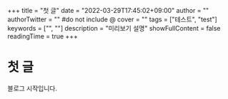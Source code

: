 +++
title = "첫 글"
date = "2022-03-29T17:45:02+09:00"
author = ""
authorTwitter = "" #do not include @
cover = ""
tags = ["테스트", "test"]
keywords = ["", ""]
description = "미리보기 설명"
showFullContent = false
readingTime = true
+++

# 첫 글

블로그 시작입니다.
